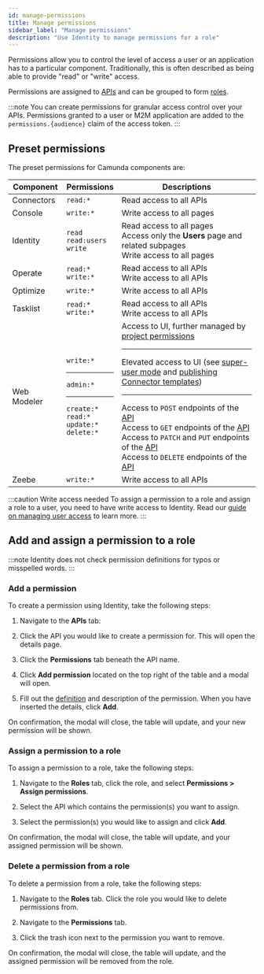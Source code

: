 ```yaml
---
id: manage-permissions
title: Manage permissions
sidebar_label: "Manage permissions"
description: "Use Identity to manage permissions for a role"
---
```


Permissions allow you to control the level of access a user or an application has to a particular component. Traditionally, this is often described as being able to provide "read" or "write" access.

Permissions are assigned to [APIs](/self-managed/identity/user-guide/additional-features/adding-an-api.md) and can be grouped to form
[roles](/self-managed/identity/user-guide/roles/manage-roles.md).

:::note
You can create permissions for granular access control over your APIs. Permissions granted to a user or M2M application are added to the `permissions.{audience}` claim of the access token.
:::

## Preset permissions

The preset permissions for Camunda components are:

| Component   | Permissions                                                                                 | Descriptions                                                                                                                                                                                                                                                                                                                                                                                                                                                                                                                                                                                                                                                                                                                                                                                                                  |
| ----------- | ------------------------------------------------------------------------------------------- | ----------------------------------------------------------------------------------------------------------------------------------------------------------------------------------------------------------------------------------------------------------------------------------------------------------------------------------------------------------------------------------------------------------------------------------------------------------------------------------------------------------------------------------------------------------------------------------------------------------------------------------------------------------------------------------------------------------------------------------------------------------------------------------------------------------------------------- |
| Connectors  | `read:*`                                                                                    | Read access to all APIs                                                                                                                                                                                                                                                                                                                                                                                                                                                                                                                                                                                                                                                                                                                                                                                                       |
| Console     | `write:*`                                                                                   | Write access to all pages                                                                                                                                                                                                                                                                                                                                                                                                                                                                                                                                                                                                                                                                                                                                                                                                     |
| Identity    | `read` <br/> `read:users` <br/> `write`                                                     | Read access to all pages <br/> Access only the **Users** page and related subpages <br/> Write access to all pages                                                                                                                                                                                                                                                                                                                                                                                                                                                                                                                                                                                                                                                                                                            |
| Operate     | `read:*` <br/> `write:*`                                                                    | Read access to all APIs <br/> Write access to all APIs                                                                                                                                                                                                                                                                                                                                                                                                                                                                                                                                                                                                                                                                                                                                                                        |
| Optimize    | `write:*`                                                                                   | Write access to all APIs                                                                                                                                                                                                                                                                                                                                                                                                                                                                                                                                                                                                                                                                                                                                                                                                      |
| Tasklist    | `read:*` <br/> `write:*`                                                                    | Read access to all APIs <br/> Write access to all APIs                                                                                                                                                                                                                                                                                                                                                                                                                                                                                                                                                                                                                                                                                                                                                                        |
| Web Modeler | `write:*` <hr/> `admin:*` <hr/> `create:*` <br/> `read:*` <br/> `update:*` <br/> `delete:*` | Access to UI, further managed by [project permissions](../../../../components/modeler/web-modeler/collaboration.md#access-rights-and-permissions) <hr/> Elevated access to UI (see [super-user mode](../../../../components/modeler/web-modeler/collaboration.md#super-user-mode) and [publishing Connector templates](../../../../components/connectors/manage-connector-templates.md#publish-a-connector-template)) <hr/> Access to `POST` endpoints of the [API](../../../../apis-tools/web-modeler-api/index.md) <br/> Access to `GET` endpoints of the [API](../../../../apis-tools/web-modeler-api/index.md) <br/> Access to `PATCH` and `PUT` endpoints of the [API](../../../../apis-tools/web-modeler-api/index.md) <br/> Access to `DELETE` endpoints of the [API](../../../../apis-tools/web-modeler-api/index.md) |
| Zeebe       | `write:*`                                                                                   | Write access to all APIs                                                                                                                                                                                                                                                                                                                                                                                                                                                                                                                                                                                                                                                                                                                                                                                                      |

:::caution Write access needed
To assign a permission to a role and assign a role to a user, you need to have write access to Identity.
Read our [guide on managing user access](/self-managed/identity/user-guide/authorizations/managing-user-access.md) to learn more.
:::

## Add and assign a permission to a role

:::note
Identity does not check permission definitions for typos or misspelled words.
:::

### Add a permission

To create a permission using Identity, take the following steps:

1. Navigate to the **APIs** tab:

2. Click the API you would like to create a permission for. This will open the details page.

3. Click the **Permissions** tab beneath the API name.

4. Click **Add permission** located on the top right of the table and a modal will open.

5. Fill out the [definition](#preset-permissions) and description of the permission. When you have inserted the details, click **Add**.

On confirmation, the modal will close, the table will update, and your new permission will be shown.

### Assign a permission to a role

To assign a permission to a role, take the following steps:

1. Navigate to the **Roles** tab, click the role, and select **Permissions > Assign permissions**.

2. Select the API which contains the permission(s) you want to assign.

3. Select the permission(s) you would like to assign and click **Add**.

On confirmation, the modal will close, the table will update, and your assigned permission will be shown.

### Delete a permission from a role

To delete a permission from a role, take the following steps:

1. Navigate to the **Roles** tab. Click the role you would like to delete permissions from.

2. Navigate to the **Permissions** tab.

3. Click the trash icon next to the permission you want to remove.

On confirmation, the modal will close, the table will update, and the assigned permission will be removed from the role.
